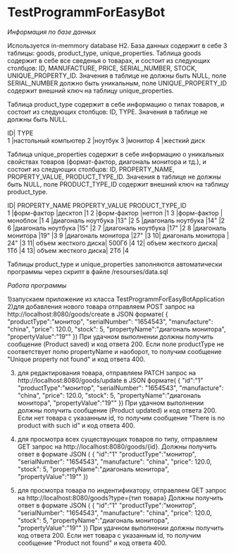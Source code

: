 # TestProgrammForEasyBot
*Информация по базе данных*

Используется in-memmory database H2. 
База данных содержит в себе 3 таблицы: goods, product_type, unique_properties.
Таблица goods содержит в себе все сведенья о товарах, и состоит из следующих столбцов:
ID, MANUFACTURE, PRICE, SERIAL_NUMBER, STOCK, UNIQUE_PROPERTY_ID.
Значения в таблице не должны быть NULL, поле SERIAL_NUMBER должно быть уникальным, поле UNIQUE_PROPERTY_ID содержит внешний ключ на таблицу unique_properties.

Таблица product_type содержит в себе информацию о типах товаров, и состоит из следующих столбцов: ID, TYPE.
Значения в таблице не должны быть NULL.

ID|  	TYPE  
1	|настольный компьютер
2	|ноутбук
3	|монитор
4	|жесткий диск

Таблица unique_properties содержит в себе информацию о уникальных свойствах товаров (формат-фактор, диагональ монитора и тд.), и состоит из следующих столбцов: 
ID, PROPERTY_NAME, PROPERTY_VALUE, PRODUCT_TYPE_ID.
Значения в таблице не должны быть NULL, поле PRODUCT_TYPE_ID содержит внешний ключ на таблицу product_type.

ID|  	PROPERTY_NAME  	    PROPERTY_VALUE  	PRODUCT_TYPE_ID  
1	|форм-фактор	        |десктоп            |1
2	|форм-фактор	        |неттоп	            |1
3	|форм-фактор	        |моноблок           |1
4	|диагональ ноутбука 	|13"	              |2
5	|диагональ ноутбука	  |14"	              |2
6	|диагональ ноутбука	  |15"	              |2
7	|диагональ ноутбука	  |17"	              |2
8	|диагональ монитора	  |19"	              |3
9	|диагональ монитора	  |27"	              |3
10| диагональ монитора  |	24"	              |3
11|	объем жесткого диска|	500Гб	            |4
12|	объем жесткого диска|	1Тб	              |4
13|	объем жесткого диска|	2Тб	              |4

Таблицы product_type и unique_properties заполняются автоматически программы через скрипт в файле /resourses/data.sql

*Работа программы*

1)запускаем приложение из класса TestProgrammForEasyBotApplication
2)для добавления нового товара отправляем POST запрос на http://localhost:8080/goods/create в JSON формате(
{
    "productType":"монитор",
    "serialNumber": "1654543",
    "manufacture": "china",
    "price": 120.0,
    "stock": 5,
    "propertyName":"диагональ монитора",
    "propertyValue":"19\""
})
При удачном выполнении должны получить сообщение (Product saved) и код ответа 200.
Если поле productType не соответствует полю propertyName и наоборот, то получим сообщение "Unique property not found" и код ответа 400.

3) для редактирования товара, отправляем PATCH запрос на http://localhost:8080/goods/update в JSON формате(
{
    "id":"1"
    "productType":"монитор",
    "serialNumber": "1654543",
    "manufacture": "china",
    "price": 120.0,
    "stock": 5,
    "propertyName":"диагональ монитора",
    "propertyValue":"19\""
})
При удачном выполнении должны получить сообщение (Product updated) и код ответа 200.
Если нет товара с указанным id, то получим сообщение "There is no product with such id" и код ответа 400.

4) для просмотра всех существующих товаров по типу, отправляем GET запрос на http://localhost:8080/goods/{id}.
Должны получить ответ в формате JSON (
{
    "id":"1"
    "productType":"монитор",
    "serialNumber": "1654543",
    "manufacture": "china",
    "price": 120.0,
    "stock": 5,
    "propertyName":"диагональ монитора",
    "propertyValue":"19\""
})

5) для просмотра товара по индентификатору, отправляем GET запрос на http://localhost:8080/goods?type={тип товара}
Должны получить ответ в формате JSON (
{
    "id":"1"
    "productType":"монитор",
    "serialNumber": "1654543",
    "manufacture": "china",
    "price": 120.0,
    "stock": 5,
    "propertyName":"диагональ монитора",
    "propertyValue":"19\""
})
При удачном выполнении должны получить код ответа 200.
Если нет товара с указанным id, то получим сообщение "Product not found" и код ответа 400.
